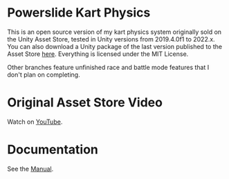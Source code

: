 # Powerslide Kart Physics
This is an open source version of my kart physics system originally sold on the Unity Asset Store, tested in Unity versions from 2019.4.0f1 to 2022.x. You can also download a Unity package of the last version published to the Asset Store [here](https://justinvoke.com/gamefiles/Powerslide_Kart_Physics_1.07.unitypackage). Everything is licensed under the MIT License.

Other branches feature unfinished race and battle mode features that I don't plan on completing.

# Original Asset Store Video
Watch on [YouTube](https://www.youtube.com/watch?v=mCgnIVkOAhQ).

# Documentation
See the [Manual](https://github.com/JustInvoke/PowerslideKartPhysics/blob/main/Assets/PowerslideKartPhysics/Powerslide_Kart_Physics_Doc.pdf).
